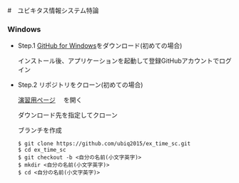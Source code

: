 #　ユビキタス情報システム特論
### Windows

- Step.1 [GitHub for Windows](https://windows.github.com/)をダウンロード(初めての場合)

  インストール後、アプリケーションを起動して登録GitHubアカウントでログイン

- Step.2 リポジトリをクローン(初めての場合)
　
  
  [演習用ページ](https://github.com/MinoruNakazawa/ubiq_ex) 　を開く

  ダウンロード先を指定してクローン
  
  ブランチを作成 
  

  ```
  $ git clone https://github.com/ubiq2015/ex_time_sc.git
  $ cd ex_time_sc
  $ git checkout -b <自分の名前(小文字英字)>
  $ mkdir <自分の名前(小文字英字)>
  $ cd <自分の名前(小文字英字)>
  ```
